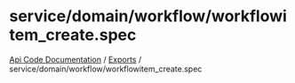 # service/domain/workflow/workflowitem\_create.spec
 
[Api Code Documentation](../README.md) / [Exports](../modules.md) / service/domain/workflow/workflowitem\_create.spec
